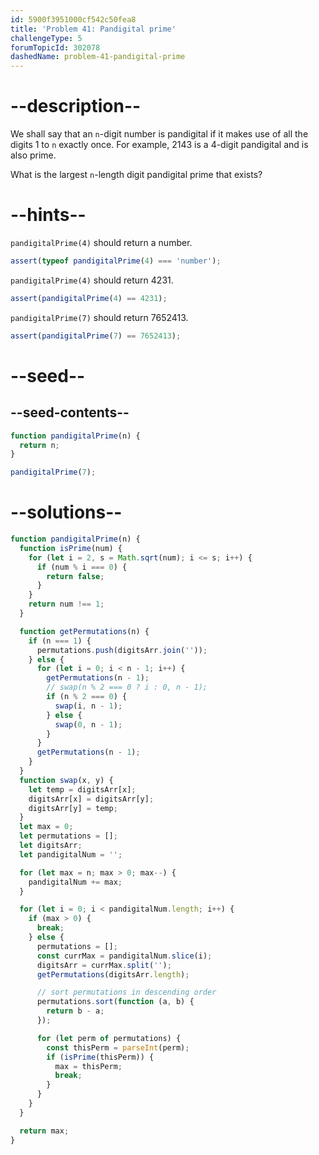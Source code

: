 ```yaml
---
id: 5900f3951000cf542c50fea8
title: 'Problem 41: Pandigital prime'
challengeType: 5
forumTopicId: 302078
dashedName: problem-41-pandigital-prime
---
```


# --description--

We shall say that an `n`-digit number is pandigital if it makes use of all the digits 1 to `n` exactly once. For example, 2143 is a 4-digit pandigital and is also prime.

What is the largest `n`-length digit pandigital prime that exists?

# --hints--

`pandigitalPrime(4)` should return a number.

```js
assert(typeof pandigitalPrime(4) === 'number');
```

`pandigitalPrime(4)` should return 4231.

```js
assert(pandigitalPrime(4) == 4231);
```

`pandigitalPrime(7)` should return 7652413.

```js
assert(pandigitalPrime(7) == 7652413);
```

# --seed--

## --seed-contents--

```js
function pandigitalPrime(n) {
  return n;
}

pandigitalPrime(7);
```

# --solutions--

```js
function pandigitalPrime(n) {
  function isPrime(num) {
    for (let i = 2, s = Math.sqrt(num); i <= s; i++) {
      if (num % i === 0) {
        return false;
      }
    }
    return num !== 1;
  }

  function getPermutations(n) {
    if (n === 1) {
      permutations.push(digitsArr.join(''));
    } else {
      for (let i = 0; i < n - 1; i++) {
        getPermutations(n - 1);
        // swap(n % 2 === 0 ? i : 0, n - 1);
        if (n % 2 === 0) {
          swap(i, n - 1);
        } else {
          swap(0, n - 1);
        }
      }
      getPermutations(n - 1);
    }
  }
  function swap(x, y) {
    let temp = digitsArr[x];
    digitsArr[x] = digitsArr[y];
    digitsArr[y] = temp;
  }
  let max = 0;
  let permutations = [];
  let digitsArr;
  let pandigitalNum = '';

  for (let max = n; max > 0; max--) {
    pandigitalNum += max;
  }

  for (let i = 0; i < pandigitalNum.length; i++) {
    if (max > 0) {
      break;
    } else {
      permutations = [];
      const currMax = pandigitalNum.slice(i);
      digitsArr = currMax.split('');
      getPermutations(digitsArr.length);

      // sort permutations in descending order
      permutations.sort(function (a, b) {
        return b - a;
      });

      for (let perm of permutations) {
        const thisPerm = parseInt(perm);
        if (isPrime(thisPerm)) {
          max = thisPerm;
          break;
        }
      }
    }
  }

  return max;
}
```
